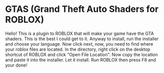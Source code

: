 # GTAS (Grand Theft Auto Shaders for ROBLOX)
Hello! This is a plugin to ROBLOX that will make your game have the GTA shaders. This is the best I could get to it.
Anyway to install, run the installer and choose your language. Now click next, now, you need to find where your roblox files are located.
In the directory, right click on the desktop shortcut of ROBLOX and click "Open File Location". Now copy the location and paste it into the installer.
Let it install.
Run ROBLOX then press F8 and your done!

